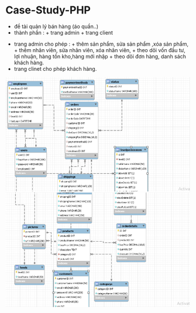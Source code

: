 # Case-Study-PHP
- đề tài quản lý bán hàng (áo quần..)
- thành phần : + trang admin 
               + trang client
+ trang  admin cho phép : + thêm sản phẩm, sửa sản phẩm ,xóa sản phẩm, 
                          + thêm nhân viên, sửa nhân viên, xóa nhân viên,
                          + theo dõi vốn đầu tư, lợi nhuận, hàng tồn kho,hàng mới nhập
                          + theo dõi đơn hàng, danh sách khách hàng.
+ trang clinet cho phép khách hàng.
<img src="Untitled.png">
<img src="img2.png">

